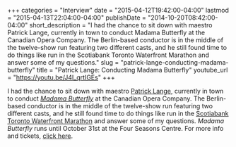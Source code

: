+++
categories = "Interview"
date = "2015-04-12T19:42:00-04:00"
lastmod = "2015-04-13T22:04:00-04:00"
publishDate = "2014-10-20T08:42:00-04:00"
short_description = "I had the chance to sit down with maestro Patrick Lange, currently in town to conduct Madama Butterfly at the Canadian Opera Company. The Berlin-based conductor is in the middle of the twelve-show run featuring two different casts, and he still found time to do things like run in the Scotiabank Toronto Waterfront Marathon and answer some of my questions."
slug = "patrick-lange-conducting-madama-butterfly"
title = "Patrick Lange: Conducting Madama Butterfly"
youtube_url = "https://youtu.be/J4I_qrtIGEs"
+++

I had the chance to sit down with maestro [Patrick Lange](http://www.artistsman.com/home/kuenstler_verzeichnis/dirigent/patrick-lange/), currently in town to conduct [_Madama Butterfly_](http://www.coc.ca/PerformancesAndTickets/1415Season/MadamaButterfly.aspx) at the Canadian Opera Company. The Berlin-based conductor is in the middle of the twelve-show run featuring two different casts, and he still found time to do things like run in the [Scotiabank Toronto Waterfront Marathon](http://www.torontowaterfrontmarathon.com/en/index.htm) and answer some of my questions. _Madama Butterfly_ runs until October 31st at the Four Seasons Centre. For more info and tickets, [click here](http://www.coc.ca/PerformancesAndTickets/1415Season/MadamaButterfly.aspx).
